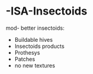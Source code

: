 # -ISA-Insectoids

mod- better insectoids:
- Buildable hives
- Insectoids products
- Prothesys
- Patches
- no new textures
